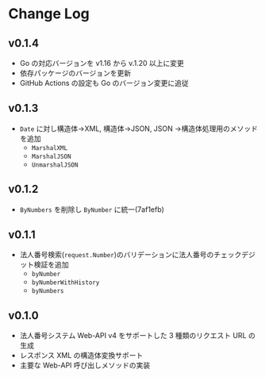 # Change Log

## v0.1.4

* Go の対応バージョンを v1.16 から v.1.20 以上に変更
* 依存パッケージのバージョンを更新
* GitHub Actions の設定も Go のバージョン変更に追従

## v0.1.3

* `Date` に対し構造体→XML, 構造体→JSON, JSON →構造体処理用のメソッドを追加
    * `MarshalXML`
    * `MarshalJSON`
    * `UnmarshalJSON`

## v0.1.2

* `ByNumbers` を削除し `ByNumber` に統一(7af1efb)

## v0.1.1

* 法人番号検索(`request.Number`)のバリデーションに法人番号のチェックデジット検証を追加
    * `byNumber`
    * `byNumberWithHistory`
    * `byNumbers`


## v0.1.0

* 法人番号システム Web-API v4 をサポートした 3 種類のリクエスト URL の生成
* レスポンス XML の構造体変換サポート
* 主要な Web-API 呼び出しメソッドの実装
